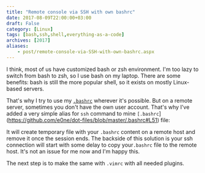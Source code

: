 ```yaml
---
title: "Remote console via SSH with own bashrc"
date: 2017-08-09T22:00:00+03:00
draft: False
category: [Linux]
tags: [bash,ssh,shell,everything-as-a-code]
archives: [2017]
aliases:
    - post/remote-console-via-SSH-with-own-bashrc.aspx
---
```



I think, most of us have customized bash or zsh environment. I'm too lazy to switch from bash to zsh, so I use bash on my laptop. There are some benefits: bash is still the more popular shell, so it exists on mostly Linux-based servers.

That's why I try to use my [`.bashrc`](https://github.com/e0ne/dot-files/blob/master/.bashrc) wherever it's possible. But on a remote server, sometimes you don't have the own user account. That's why I've added a very simple alias for `ssh` command to mine `[.bashrc`](https://github.com/e0ne/dot-files/blob/master/.bashrc#L51) file:

It will create temporary file with your `.bashrc` content on a remote host and remove it once the session ends. The backside of this solution is your ssh connection will start with some delay to copy your`.bashrc` file to the remote host. It's not an issue for me now and I'm happy this.

The next step is to make the same with `.vimrc` with all needed plugins.

